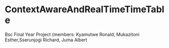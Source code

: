 # ContextAwareAndRealTimeTimeTable
Bsc Final Year Project (members: Kyamutwe Ronald, Mukazitoni Esther,Sserunjogi Richard, Juma Albert
